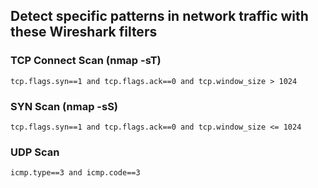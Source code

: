 ## Detect specific patterns in network traffic with these Wireshark filters

### TCP Connect Scan (nmap -sT)
```
tcp.flags.syn==1 and tcp.flags.ack==0 and tcp.window_size > 1024 
```

### SYN Scan (nmap -sS)
```
tcp.flags.syn==1 and tcp.flags.ack==0 and tcp.window_size <= 1024
```

### UDP Scan
```
icmp.type==3 and icmp.code==3
```

